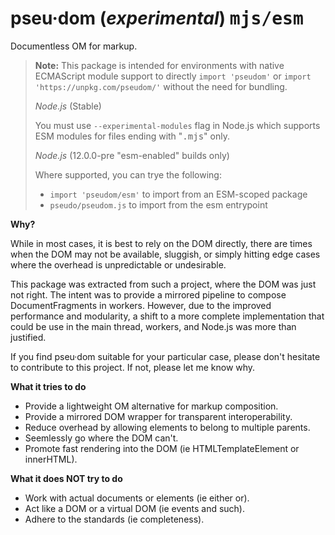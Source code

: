 # pseu·dom (_experimental_) <kbd>mjs/esm</kbd>

Documentless OM for markup.

> **Note:** This package is intended for environments with native ECMAScript module support to directly `import 'pseudom'` or `import 'https://unpkg.com/pseudom/'` without the need for bundling.
>
> _Node.js_ (Stable)
>
> You must use `--experimental-modules` flag in Node.js which supports ESM modules for files ending with "<samp>.mjs</samp>" only.
>
> _Node.js_ (12.0.0-pre "esm-enabled" builds only)
>
> Where supported, you can trye the following:
>
> - `import 'pseudom/esm'` to import from an ESM-scoped package
> - `pseudo/pseudom.js` to import from the esm entrypoint

**Why?**

While in most cases, it is best to rely on the DOM directly, there are times when the DOM may not be available, sluggish, or simply hitting edge cases where the overhead is unpredictable or undesirable.

This package was extracted from such a project, where the DOM was just not right. The intent was to provide a mirrored pipeline to compose DocumentFragments in workers. However, due to the improved performance and modularity, a shift to a more complete implementation that could be use in the main thread, workers, and Node.js was more than justified.

If you find pseu·dom suitable for your particular case, please don't hesitate to contribute to this project. If not, please let me know why.

**What it tries to do**

- Provide a lightweight OM alternative for markup composition.
- Provide a mirrored DOM wrapper for transparent interoperability.
- Reduce overhead by allowing elements to belong to multiple parents.
- Seemlessly go where the DOM can't.
- Promote fast rendering into the DOM (ie HTMLTemplateElement or innerHTML).

**What it does NOT try to do**

- Work with actual documents or elements (ie either or).
- Act like a DOM or a virtual DOM (ie events and such).
- Adhere to the standards (ie completeness).
